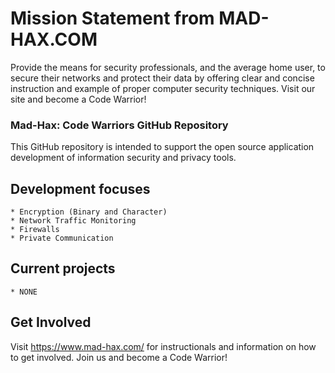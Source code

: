 # Mission Statement from MAD-HAX.COM

Provide the means for security professionals, and the average home user, to secure their networks and protect their data by offering clear and concise instruction and example of proper computer security techniques. Visit our site and become a Code Warrior!

### Mad-Hax: Code Warriors GitHub Repository

This GitHub repository is intended to support the open source application development of information security and privacy tools. 

## Development focuses

    * Encryption (Binary and Character)
    * Network Traffic Monitoring
    * Firewalls
    * Private Communication
    
## Current projects

    * NONE
    
## Get Involved

Visit https://www.mad-hax.com/ for instructionals and information on how to get involved. Join us and become a Code Warrior!